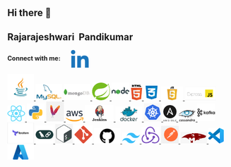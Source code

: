 ## Hi there 👋

<!--
**Rajarajeshwaripandikumar/Rajarajeshwaripandikumar** is a ✨ _special_ ✨ repository because its `README.md` (this file) appears on your GitHub profile.

Here are some ideas to get you started:

- 🔭 I’m currently working on ...
- 🌱 I’m currently learning ...
- 👯 I’m looking to collaborate on ...
- 🤔 I’m looking for help with ...
- 💬 Ask me about ...
- 📫 How to reach me: ...
- 😄 Pronouns: ...
- ⚡ Fun fact: ...
-->

<b>Rajarajeshwari &nbsp;Pandikumar</b>
--------


<b> Connect with me:</b> &nbsp;&nbsp;&nbsp;&nbsp;  <a href="https://www.linkedin.com/in/rajarajeshwari-pandikumar-744592339" target="blank">
  <img align="center" img src="./assets/Linkedin.png" alt="Linkedin" width="40"/>




<p align="left">
<img src="./assets/Java.png" alt="Java" width="60"/>
<img src="./assets/MYSql.png" alt="MYSql" width="60"/>
  <img src="./assets/MongoDB.png" alt="MongoDB" width="60"/>
  <img src="./assets/SpringBoot.png" alt="SpringBoot" width="40"/>
  <img src="./assets/NodeJS.png" alt="NodeJS" width="40"/>
  <img src="./assets/Html.png" alt="Html" width="25"/>
  <img src="./assets/CSS.png" alt="CSS" width="35"/>
  <img src="./assets/JS.png" alt="JS" width="50"/>
  <img src="./assets/Express JS.png" alt="Express JS" width="70"/>
  <img src="./assets/React.png" alt="React" width="40"/>
  <img src="./assets/Python.png" alt="Python" width="40"/>
 <img src="./assets/Apache Maven.png" alt="Apache Maven" width="40"/>
<img src="./assets/AWS.png" alt="AWS" width="40"/>
<img src="./assets/Jenkins.png" alt="Jenkins" width="65"/>
<img src="./assets/Docker.png" alt="Docker" width="60"/>
<img src="./assets/Kubernetes.png" alt="Kubernetes" width="40"/>
 <img src="./assets/Ansible.png" alt="Ansible" width="30"/>
<img src="./assets/Cassandra.png" alt="Cassandra" width="40"/>
<img src="./assets/Kafka.png" alt="Kafka" width="40"/>
<img src="./assets/Terraform.png" alt="Terraform" width="60"/>
<img src="./assets/Langchain.png" alt="Langchain" width="40"/>
<img src="./assets/Bash.png" alt="Bash" width="40"/>
<img src="./assets/Git.png" alt="Git" width="40"/>
<img src="./assets/GitHub.png" alt="GitHub" width="60"/>
  <img src="./assets/Tailwind CSS.png" alt="Tailwind Css" width="40"/>
  <img src="./assets/Redux.png" alt="Redux" width="40"/>
  <img src="./assets/Postman.png" alt="Postman" width="40"/>
  <img src="./assets/Mongoose.png" alt="Mongoose" width="60"/>
  <img src="./assets/VS Code.png" alt="VS Code" width="35"/>
  <img src="./assets/Azure.png" alt="Azure" width="60"/>
</p>

